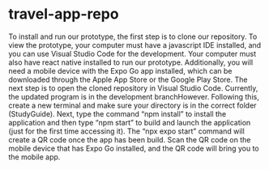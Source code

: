 # travel-app-repo

To install and run our prototype, the first step is to clone our repository. To view the prototype, your computer must have a javascript IDE installed, and you can use Visual Studio Code for the development. Your computer must also have react native installed to run our prototype. Additionally, you will need a mobile device with the Expo Go app installed, which can be downloaded through the Apple App Store or the Google Play Store. The next step is to open the cloned repository in Visual Studio Code. Currently, the updated program is in the development branchHowever. Following this, create a new terminal and make sure your directory is in the correct folder (StudyGuide). Next, type the command “npm install” to install the application and then type “npm start” to build and launch the application (just for the first time accessing it). The “npx expo start” command will create a QR code once the app has been build. Scan the QR code on the mobile device that has Expo Go installed, and the QR code will bring you to the mobile app. 
